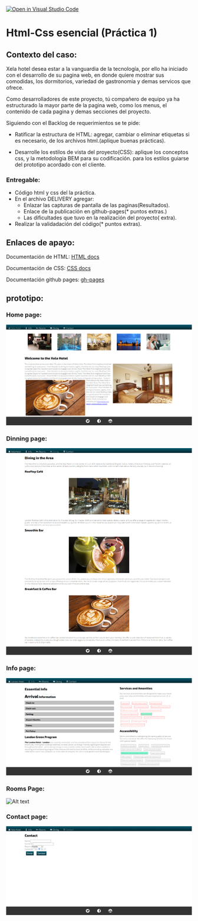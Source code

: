 [![Open in Visual Studio Code](https://classroom.github.com/assets/open-in-vscode-f059dc9a6f8d3a56e377f745f24479a46679e63a5d9fe6f495e02850cd0d8118.svg)](https://classroom.github.com/online_ide?assignment_repo_id=7319712&assignment_repo_type=AssignmentRepo)
# Html-Css esencial (Práctica 1)

## Contexto del caso:
Xela hotel desea estar a la vanguardia de la tecnología, por ello ha iniciado con el desarrollo de su pagina web, en donde quiere mostrar sus comodidas, los dormitorios, variedad de gastronomia y demas servicos que ofrece.


Como desarrolladores de este proyecto, tú compañero de equipo ya ha estructurado la mayor parte de la pagina web, como los  menus, el contenido de cada pagina y demas secciones del proyecto. 

Siguiendo con el Backlog de requerimientos se te pide:

- Ratificar la estructura de HTML: agregar, cambiar o eliminar etiquetas si es necesario, de los archivos html.(aplique buenas prácticas).

- Desarrolle los estilos de vista del proyecto(CSS): aplique los conceptos css, y la metodologia BEM para su codificación.  para los estilos guiarse del prototipo acordado con el cliente.


### Entregable:
- Código html y css del la práctica.
- En el archivo DELIVERY agregar:
    - Enlazar las capturas de pantalla de las paginas(Resultados).
    - Enlace de la publicación en github-pages(* puntos extras.)
    - Las dificultades que tuvo en la realización del proyecto( extra).
- Realizar la validadación del código(* puntos extras).



## Enlaces de apayo:

Documentación de HTML:
[HTML docs ](https://developer.mozilla.org/es/docs/Web/HTML)

Documentación de CSS:
[CSS docs](https://developer.mozilla.org/es/docs/Learn/CSS)

Documentación github pages:
[gh-pages](https://docs.github.com/es/pages/getting-started-with-github-pages/creating-a-github-pages-site)

## prototipo:
### Home page:
![Alt text](./assets/prototype/index.png "home page")


### Dinning page:
![Alt text](./assets/prototype/dinning.png "dinning page")

### Info page:
![Alt text](./assets/prototype/info.png "info page")

### Rooms Page: 
![Alt text](./assets/prototype/rooms.png "rooms page")

### Contact page: 
![Alt text](./assets/prototype/contact.png "contact page")
